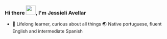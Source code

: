 ### Hi there <img src="https://raw.githubusercontent.com/kaueMarques/kaueMarques/master/hi.gif" height="30px">, I'm Jessieli Avellar</h1>
- 💭  Lifelong learner, curious about all things
  🌏  Native portuguese, fluent English and intermediate Spanish
<br>


<!--
**jessieli-avellar/jessieli-avellar** is a ✨ _special_ ✨ repository because its `README.md` (this file) appears on your GitHub profile.

Here are some ideas to get you started:

- 🔭 I’m currently working on ...
- 🌱 I’m currently learning ...
- 👯 I’m looking to collaborate on ...
- 🤔 I’m looking for help with ...
- 💬 Ask me about ...
- 📫 How to reach me: ...
- 😄 Pronouns: ...
- ⚡ Fun fact: ...
-->
